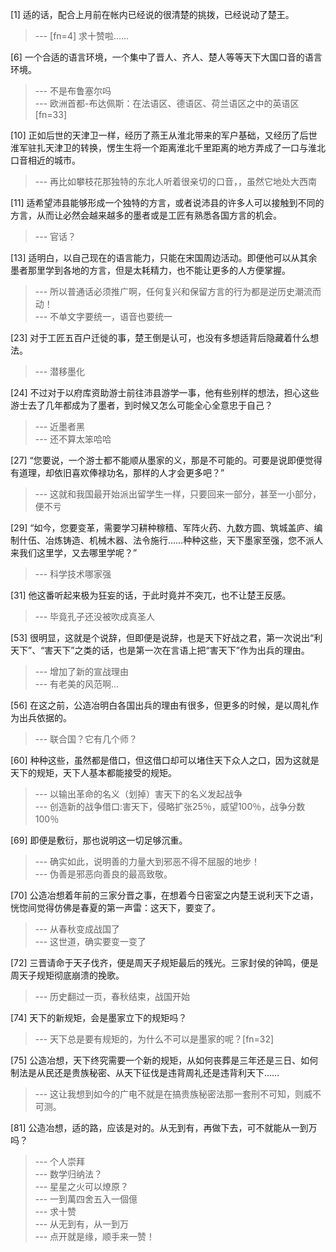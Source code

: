 
[1] 适的话，配合上月前在帐内已经说的很清楚的挑拨，已经说动了楚王。
>--- [fn=4] 求十赞啦……<br>

[6] 一个合适的语言环境，一个集中了晋人、齐人、楚人等等天下大国口音的语言环境。
>--- 不是布鲁塞尔吗<br>
>--- 欧洲首都-布达佩斯：在法语区、德语区、荷兰语区之中的英语区[fn=33]<br>

[10] 正如后世的天津卫一样，经历了燕王从淮北带来的军户基础，又经历了后世淮军驻扎天津卫的转换，愣生生将一个距离淮北千里距离的地方弄成了一口与淮北口音相近的城市。
>--- 再比如攀枝花那独特的东北人听着很亲切的口音，，虽然它地处大西南<br>

[11] 适希望沛县能够形成一个独特的方言，或者说沛县的许多人可以接触到不同的方言，从而让必然会越来越多的墨者或是工匠有熟悉各国方言的机会。
>--- 官话？<br>

[13] 适明白，以自己现在的语言能力，只能在宋国周边活动。即便他可以从其余墨者那里学到各地的方言，但是太耗精力，也不能让更多的人方便掌握。
>--- 所以普通话必须推广啊，任何复兴和保留方言的行为都是逆历史潮流而动！<br>
>--- 不单文字要统一，语音也要统一<br>

[23] 对于工匠五百户迁徙的事，楚王倒是认可，也没有多想适背后隐藏着什么想法。
>--- 潜移墨化<br>

[24] 不过对于以府库资助游士前往沛县游学一事，他有些别样的想法，担心这些游士去了几年都成为了墨者，到时候又怎么可能全心全意忠于自己？
>--- 近墨者黑<br>
>--- 还不算太笨哈哈<br>

[27] “您要说，一个游士都不能顺从墨家的义，那是不可能的。可要是说即便觉得有道理，却依旧喜欢俸禄功名，那样的人才会更多吧？”
>--- 这就和我国最开始派出留学生一样，只要回来一部分，甚至一小部分，便不亏<br>

[29] “如今，您要变革，需要学习耕种稼穑、军阵火药、九数方圆、筑城盖庐、编制什伍、冶炼铸造、机械木器、法令施行……种种这些，天下墨家至强，您不派人来我们这里学，又去哪里学呢？”
>--- 科学技术哪家强<br>

[31] 他这番听起来极为狂妄的话，于此时竟并不突兀，也不让楚王反感。
>--- 毕竟孔子还没被吹成真圣人<br>

[53] 很明显，这就是个说辞，但即便是说辞，也是天下好战之君，第一次说出“利天下”、“害天下”之类的话，也是第一次在言语上把“害天下”作为出兵的理由。
>--- 增加了新的宣战理由<br>
>--- 有老美的风范啊...<br>

[56] 在这之前，公造冶明白各国出兵的理由有很多，但更多的时候，是以周礼作为出兵依据的。
>--- 联合国？它有几个师？<br>

[60] 种种这些，虽然都是借口，但这借口却可以堵住天下众人之口，因为这就是天下的规矩，天下人基本都能接受的规矩。
>--- 以输出革命的名义（划掉）害天下的名义发起战争<br>
>--- 创造新的战争借口:害天下，侵略扩张25％，威望100％，战争分数100％<br>

[69] 即便是敷衍，那也说明这一切足够沉重。
>--- 确实如此，说明善的力量大到邪恶不得不屈服的地步！<br>
>--- 伪善是邪恶向善良的最高致敬。<br>

[70] 公造冶想着年前的三家分晋之事，在想着今日密室之内楚王说利天下之语，恍惚间觉得仿佛是春夏的第一声雷：这天下，要变了。
>--- 从春秋变成战国了<br>
>--- 这世道，确实要变一变了<br>

[72] 三晋请命于天子伐齐，便是周天子规矩最后的残光。三家封侯的钟鸣，便是周天子规矩彻底崩溃的挽歌。
>--- 历史翻过一页，春秋结束，战国开始<br>

[74] 天下的新规矩，会是墨家立下的规矩吗？
>--- 天下总是要有规矩的，为什么不可以是墨家的呢？[fn=32]<br>

[75] 公造冶想，天下终究需要一个新的规矩，从如何丧葬是三年还是三日、如何制法是从民还是贵族秘密、从天下征伐是违背周礼还是违背利天下……
>--- 这让我想到如今的广电不就是在搞贵族秘密法那一套刑不可知，则威不可测。<br>

[81] 公造冶想，适的路，应该是对的。从无到有，再做下去，可不就能从一到万吗？
>--- 个人崇拜<br>
>--- 数学归纳法？<br>
>--- 星星之火可以燎原？<br>
>--- 一到萬四舍五入一個億<br>
>--- 求十赞<br>
>--- 从无到有，从一到万<br>
>--- 点开就是缘，顺手来一赞！<br>
